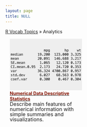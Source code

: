 ```yaml
---
layout: page
title: NULL
---
```


[R Vocab Topics](index) &#187; Analytics

<STYLE TYPE="text/css"> 
<!-- 
.nomargin {
  margin-top: 0px;
  padding: 0px;
}

.headmargin {
  margin-top: .5px;
  margin-bottom: 0px;
  padding: 0px;
}
--> 
</STYLE>



<div style="width: 150%;">

<div style="float: left; width: 30%; margin-right: 1em; margin-left: 1em;">

<a href="http://bradleyboehmke.github.io/tutorials/descriptives_numeric">
<img src="/public/images/analytics/descriptives/descriptive_stats_numeric_icon.png" style="display: block; margin: auto;" />
</a>

<h4 class="headmargin"><a href="http://bradleyboehmke.github.io/tutorials/descriptives_numeric"><font color="#821122;">Numerical Data Descriptive Statistics</font></a></h4>
<p class="nomargin" style="line-height:1.0"><font size="3">Describe main features of numerical information with simple summaries and visualizations.</font></p>


</div>
 
<div style="float: left; width: 30%; margin-right: 1em; margin-left: 1em;">


 
</div>
 
 
<div style="float: left; width: 30%; margin-right: 1em; margin-left: 1em;">


</div>

<br style="clear: left;" />
</div>

